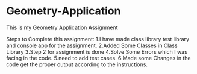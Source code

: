 # Geometry-Application
This is my Geometry Application Assignment

Steps to Complete this assignment:
1.I have made class library test library and console app for the assignment.
2.Added Some Classes in Class Library
3.Step 2 for assignment is done
4.Solve Some Errors which I was facing in the code.
5.need to add test cases.
6.Made some Changes in the code get the proper output according to the instructions.